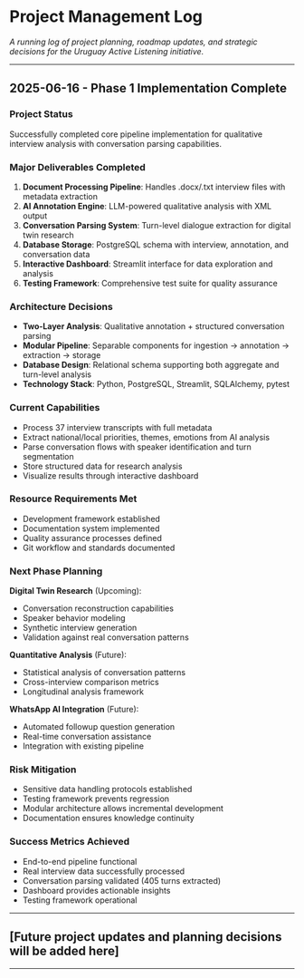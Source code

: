 # Project Management Log

*A running log of project planning, roadmap updates, and strategic decisions for the Uruguay Active Listening initiative.*

---

## 2025-06-16 - Phase 1 Implementation Complete

### Project Status
Successfully completed core pipeline implementation for qualitative interview analysis with conversation parsing capabilities.

### Major Deliverables Completed
1. **Document Processing Pipeline**: Handles .docx/.txt interview files with metadata extraction
2. **AI Annotation Engine**: LLM-powered qualitative analysis with XML output
3. **Conversation Parsing System**: Turn-level dialogue extraction for digital twin research
4. **Database Storage**: PostgreSQL schema with interview, annotation, and conversation data
5. **Interactive Dashboard**: Streamlit interface for data exploration and analysis
6. **Testing Framework**: Comprehensive test suite for quality assurance

### Architecture Decisions
- **Two-Layer Analysis**: Qualitative annotation + structured conversation parsing
- **Modular Pipeline**: Separable components for ingestion → annotation → extraction → storage
- **Database Design**: Relational schema supporting both aggregate and turn-level analysis
- **Technology Stack**: Python, PostgreSQL, Streamlit, SQLAlchemy, pytest

### Current Capabilities
- Process 37 interview transcripts with full metadata
- Extract national/local priorities, themes, emotions from AI analysis
- Parse conversation flows with speaker identification and turn segmentation
- Store structured data for research analysis
- Visualize results through interactive dashboard

### Resource Requirements Met
- Development framework established
- Documentation system implemented
- Quality assurance processes defined
- Git workflow and standards documented

### Next Phase Planning
**Digital Twin Research** (Upcoming):
- Conversation reconstruction capabilities
- Speaker behavior modeling
- Synthetic interview generation
- Validation against real conversation patterns

**Quantitative Analysis** (Future):
- Statistical analysis of conversation patterns
- Cross-interview comparison metrics
- Longitudinal analysis framework

**WhatsApp AI Integration** (Future):
- Automated followup question generation
- Real-time conversation assistance
- Integration with existing pipeline

### Risk Mitigation
- Sensitive data handling protocols established
- Testing framework prevents regression
- Modular architecture allows incremental development
- Documentation ensures knowledge continuity

### Success Metrics Achieved
- End-to-end pipeline functional
- Real interview data successfully processed
- Conversation parsing validated (405 turns extracted)
- Dashboard provides actionable insights
- Testing framework operational

---

## [Future project updates and planning decisions will be added here]

---